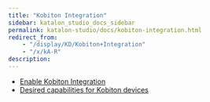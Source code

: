 ```yaml
---
title: "Kobiton Integration" 
sidebar: katalon_studio_docs_sidebar
permalink: katalon-studio/docs/kobiton-integration.html 
redirect_from:
    - "/display/KD/Kobiton+Integration"
    - "/x/kA-R"
description: 
---
```

*   [Enable Kobiton Integration](/display/KD/Enable+Kobiton+Integration)
*   [Desired capabilities for Kobiton devices](/display/KD/Desired+capabilities+for+Kobiton+devices)